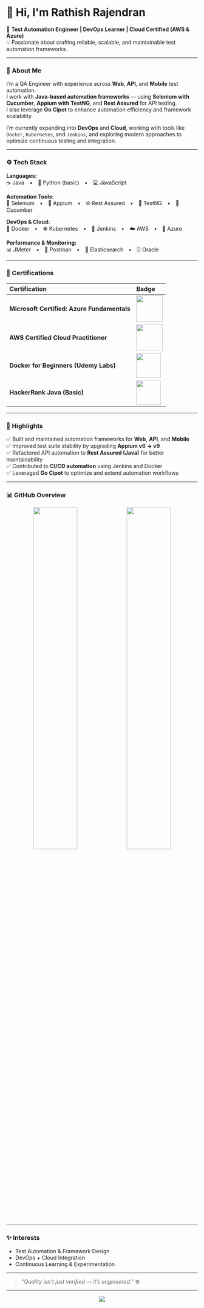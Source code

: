 # 👋 Hi, I'm Rathish Rajendran  

🎯 **Test Automation Engineer | DevOps Learner | Cloud Certified (AWS & Azure)**  
💡 Passionate about crafting reliable, scalable, and maintainable test automation frameworks.

---

### 🧠 About Me  

I’m a QA Engineer with experience across **Web**, **API**, and **Mobile** test automation.  
I work with **Java-based automation frameworks** — using **Selenium with Cucumber**, **Appium with TestNG**, and **Rest Assured** for API testing.  
I also leverage **Go Cipot** to enhance automation efficiency and framework scalability.  

I’m currently expanding into **DevOps** and **Cloud**, working with tools like  
`Docker`, `Kubernetes`, and `Jenkins`, and exploring modern approaches to optimize continuous testing and integration.

---

### ⚙️ Tech Stack  

**Languages:**  
☕ Java • 🐍 Python (basic) • 💻 JavaScript  

**Automation Tools:**  
🧪 Selenium • 📱 Appium • 🌐 Rest Assured • 🧩 TestNG • 🍃 Cucumber  

**DevOps & Cloud:**  
🐳 Docker • ☸️ Kubernetes • 🔧 Jenkins • ☁️ AWS • 🔹 Azure  

**Performance & Monitoring:**  
📊 JMeter • 🧰 Postman • 📡 Elasticsearch • 🗄 Oracle  

---

### 🏅 Certifications  

| Certification | Badge |
|:--------------|:------|
| **Microsoft Certified: Azure Fundamentals** | <img src="https://learn.microsoft.com/en-us/media/learn/certification/badges/microsoft-certified-fundamentals-badge.svg" width="70"/> |
| **AWS Certified Cloud Practitioner** | <img src="https://d1.awsstatic.com/certification/badges/AWS-Certified-Cloud-Practitioner_badge.b89bfbf2f87a3b5db9c48a06c46c62a1e2b74cfe.png" width="70"/> |
| **Docker for Beginners (Udemy Labs)** | <img src="https://www.docker.com/wp-content/uploads/2022/03/Moby-logo.png" width="65"/> |
| **HackerRank Java (Basic)** | <img src="https://upload.wikimedia.org/wikipedia/commons/6/65/HackerRank_logo.png" width="65"/> |

---

### 🚀 Highlights  

✅ Built and maintained automation frameworks for **Web**, **API**, and **Mobile**  
✅ Improved test suite stability by upgrading **Appium v6 → v9**  
✅ Refactored API automation to **Rest Assured (Java)** for better maintainability  
✅ Contributed to **CI/CD automation** using Jenkins and Docker  
✅ Leveraged **Go Cipot** to optimize and extend automation workflows  

---

### 📊 GitHub Overview  

<p align="center">
  <img src="https://github-readme-stats.vercel.app/api?username=rathish2309&show_icons=true&theme=transparent&hide_border=true" width="48%" />
  <img src="https://github-readme-streak-stats.herokuapp.com?user=rathish2309&theme=transparent&hide_border=true" width="48%" />
</p>

---

### ✨ Interests  

- Test Automation & Framework Design  
- DevOps + Cloud Integration  
- Continuous Learning & Experimentation  

---

> _“Quality isn’t just verified — it’s engineered.”_ ⚙️  

---

<p align="center">
  <a href="https://github.com/rathish2309"><img src="https://img.shields.io/badge/GitHub-rathish2309-black?style=flat&logo=github" /></a>
</p>
